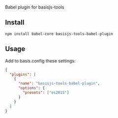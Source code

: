 Babel plugin for basisjs-tools

## Install

```
npm install babel-core basisjs-tools-babel-plugin
```

## Usage
Add to basis.config these settings:
```json
{
  "plugins": [
    {
      "name": "basisjs-tools-babel-plugin",
      "options": {
        "presets": ["es2015"]
      }
    }
  ]
}
```
